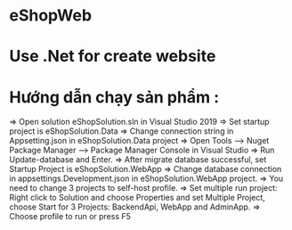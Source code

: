 # eShopWeb
# Use .Net for create website
# Hướng dẫn chạy sản phẩm : 
=>	Open solution eShopSolution.sln in Visual Studio 2019 
=>	Set startup project is eShopSolution.Data 
=>	Change connection string in Appsetting.json in eShopSolution.Data project
=>	Open Tools --> Nuget Package Manager --> Package Manager Console in Visual Studio
=>	Run Update-database and Enter.
=>	After migrate database successful, set Startup Project is eShopSolution.WebApp
=>	Change database connection in appsettings.Development.json in eShopSolution.WebApp project.
=>	You need to change 3 projects to self-host profile.
=>	Set multiple run project: Right click to Solution and choose Properties and set Multiple Project, choose Start for 3 Projects: BackendApi, WebApp and AdminApp.
=>	Choose profile to run or press F5
